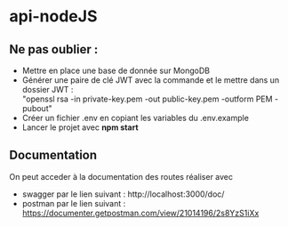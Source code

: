 # api-nodeJS

## Ne pas oublier : 
- Mettre en place une base de donnée sur MongoDB
- Générer une paire de clé JWT avec la commande et le mettre dans un dossier JWT :<br> "openssl rsa -in private-key.pem -out public-key.pem -outform PEM -pubout"
- Créer un fichier .env en copiant les variables du .env.example
- Lancer le projet avec **npm start**

## Documentation
On peut acceder à la documentation des routes réaliser avec
- swagger par le lien suivant : http://localhost:3000/doc/
- postman par le lien suivant : https://documenter.getpostman.com/view/21014196/2s8YzS1iXx
